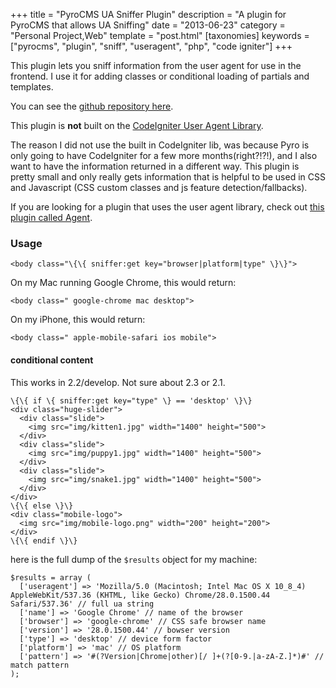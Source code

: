 +++
title = "PyroCMS UA Sniffer Plugin"
description = "A plugin for PyroCMS that allows UA Sniffing"
date = "2013-06-23"
category = "Personal Project,Web"
template = "post.html"
[taxonomies]
keywords = ["pyrocms", "plugin", "sniff", "useragent", "php", "code igniter"]
+++

This plugin lets you sniff information from the user agent for use in the frontend. I use it for adding classes or conditional loading of partials and templates.

You can see the [github repository here](https://github.com/james2doyle/pyro-sniffer-plugin "pyro-sniffer-plugin github").

This plugin is **not** built on the [CodeIgniter User Agent Library](http://ellislab.com/codeigniter/user-guide/libraries/user_agent.html).

The reason I did not use the built in CodeIgniter lib, was because Pyro is only going to have CodeIgniter for a few more months(right?!?!), and I also want to have the information returned in a different way. This plugin is pretty small and only really gets information that is helpful to be used in CSS and Javascript (CSS custom classes and js feature detection/fallbacks).

If you are looking for a plugin that uses the user agent library, check out [this plugin called Agent](https://www.pyrocms.com/store/details/agent_plugin).

### [](#usage)Usage

    <body class="\{\{ sniffer:get key="browser|platform|type" \}\}">

On my Mac running Google Chrome, this would return:

    <body class=" google-chrome mac desktop">

On my iPhone, this would return:

    <body class=" apple-mobile-safari ios mobile">

#### [](#conditional-content)conditional content

This works in 2.2/develop. Not sure about 2.3 or 2.1.

    \{\{ if \{ sniffer:get key="type" \} == 'desktop' \}\}
    <div class="huge-slider">
      <div class="slide">
        <img src="img/kitten1.jpg" width="1400" height="500">
      </div>
      <div class="slide">
        <img src="img/puppy1.jpg" width="1400" height="500">
      </div>
      <div class="slide">
        <img src="img/snake1.jpg" width="1400" height="500">
      </div>
    </div>
    \{\{ else \}\}
    <div class="mobile-logo">
      <img src="img/mobile-logo.png" width="200" height="200">
    </div>
    \{\{ endif \}\}

here is the full dump of the `$results` object for my machine:

    $results = array (
      ['useragent'] => 'Mozilla/5.0 (Macintosh; Intel Mac OS X 10_8_4) AppleWebKit/537.36 (KHTML, like Gecko) Chrome/28.0.1500.44 Safari/537.36' // full ua string
      ['name'] => 'Google Chrome' // name of the browser
      ['browser'] => 'google-chrome' // CSS safe browser name
      ['version'] => '28.0.1500.44' // bowser version
      ['type'] => 'desktop' // device form factor
      ['platform'] => 'mac' // OS platform
      ['pattern'] => '#(?Version|Chrome|other)[/ ]+(?[0-9.|a-zA-Z.]*)#' // match pattern
    );
